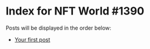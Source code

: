 # Index for NFT World #1390
Posts will be displayed in the order below:

- [Your first post](./001-first.md)

